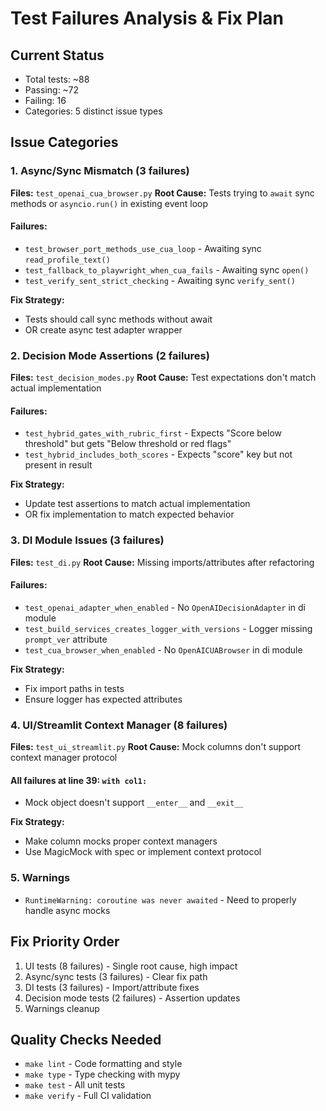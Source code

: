 # Test Failures Analysis & Fix Plan

## Current Status
- Total tests: ~88
- Passing: ~72
- Failing: 16
- Categories: 5 distinct issue types

## Issue Categories

### 1. Async/Sync Mismatch (3 failures)
**Files:** `test_openai_cua_browser.py`
**Root Cause:** Tests trying to `await` sync methods or `asyncio.run()` in existing event loop

#### Failures:
- `test_browser_port_methods_use_cua_loop` - Awaiting sync `read_profile_text()`
- `test_fallback_to_playwright_when_cua_fails` - Awaiting sync `open()`
- `test_verify_sent_strict_checking` - Awaiting sync `verify_sent()`

**Fix Strategy:** 
- Tests should call sync methods without await
- OR create async test adapter wrapper

### 2. Decision Mode Assertions (2 failures)
**Files:** `test_decision_modes.py`
**Root Cause:** Test expectations don't match actual implementation

#### Failures:
- `test_hybrid_gates_with_rubric_first` - Expects "Score below threshold" but gets "Below threshold or red flags"
- `test_hybrid_includes_both_scores` - Expects "score" key but not present in result

**Fix Strategy:**
- Update test assertions to match actual implementation
- OR fix implementation to match expected behavior

### 3. DI Module Issues (3 failures)
**Files:** `test_di.py`
**Root Cause:** Missing imports/attributes after refactoring

#### Failures:
- `test_openai_adapter_when_enabled` - No `OpenAIDecisionAdapter` in di module
- `test_build_services_creates_logger_with_versions` - Logger missing `prompt_ver` attribute
- `test_cua_browser_when_enabled` - No `OpenAICUABrowser` in di module

**Fix Strategy:**
- Fix import paths in tests
- Ensure logger has expected attributes

### 4. UI/Streamlit Context Manager (8 failures)
**Files:** `test_ui_streamlit.py`
**Root Cause:** Mock columns don't support context manager protocol

#### All failures at line 39: `with col1:`
- Mock object doesn't support `__enter__` and `__exit__`

**Fix Strategy:**
- Make column mocks proper context managers
- Use MagicMock with spec or implement context protocol

### 5. Warnings
- `RuntimeWarning: coroutine was never awaited` - Need to properly handle async mocks

## Fix Priority Order
1. UI tests (8 failures) - Single root cause, high impact
2. Async/sync tests (3 failures) - Clear fix path
3. DI tests (3 failures) - Import/attribute fixes
4. Decision mode tests (2 failures) - Assertion updates
5. Warnings cleanup

## Quality Checks Needed
- `make lint` - Code formatting and style
- `make type` - Type checking with mypy
- `make test` - All unit tests
- `make verify` - Full CI validation